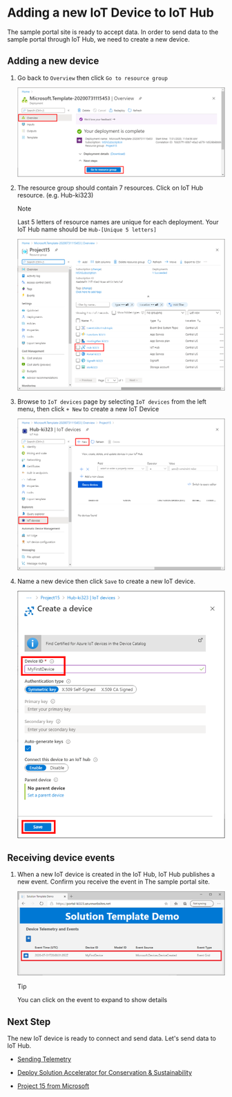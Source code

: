 # Adding a new IoT Device to IoT Hub

The sample portal site is ready to accept data.  In order to send data to the sample portal through IoT Hub, we need to create a new device.

## Adding a new device

1. Go back to `Overview` then click `Go to resource group`

    ![Azure Portal 07](media/Portal07.png)

1. The resource group should contain 7 resources.  Click on IoT Hub resource.  (e.g. Hub-ki323)

    > [!NOTE]  
    > Last 5 letters of resource names are unique for each deployment.  Your IoT Hub name should be `Hub-[Unique 5 letters]`

    ![Azure Portal 08](media/Portal08.png)

1. Browse to `IoT devices` page by selecting `IoT devices` from the left menu, then click `+ New` to create a new IoT Device

    ![Azure Portal 09](media/Portal09.png)

1. Name a new device then click `Save` to create a new IoT device.

    ![Azure Portal 10](media/Portal10.png)

## Receiving device events

1. When a new IoT device is created in the IoT Hub, IoT Hub publishes a new event.  Confirm you receive the event in The sample portal site.

    ![Web App 02](media/WebApp02.png)

    > [!TIP]  
    > You can click on the event to expand to show details

## Next Step

The new IoT device is ready to connect and send data.  Let's send data to IoT Hub.

- [Sending Telemetry](Telemetry.md)

- [Deploy Solution Accelerator for Conservation & Sustainability](README.md)
- [Project 15 from Microsoft](../README.md)